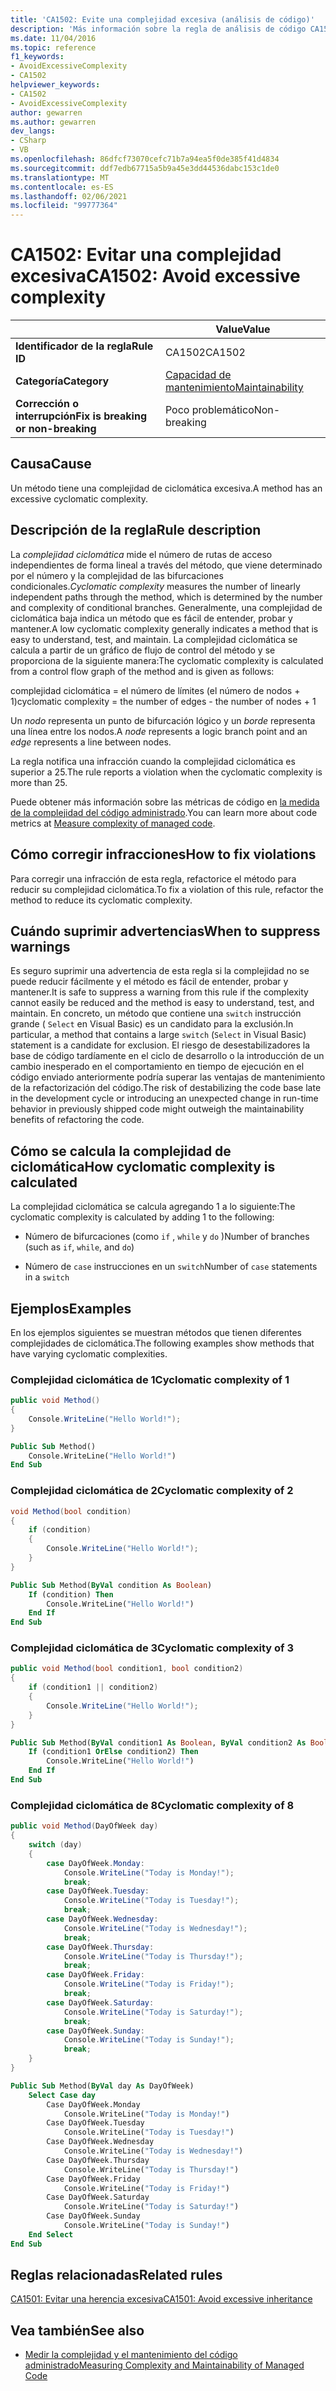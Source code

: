 ```yaml
---
title: 'CA1502: Evite una complejidad excesiva (análisis de código)'
description: 'Más información sobre la regla de análisis de código CA1502: evitar una complejidad excesiva'
ms.date: 11/04/2016
ms.topic: reference
f1_keywords:
- AvoidExcessiveComplexity
- CA1502
helpviewer_keywords:
- CA1502
- AvoidExcessiveComplexity
author: gewarren
ms.author: gewarren
dev_langs:
- CSharp
- VB
ms.openlocfilehash: 86dfcf73070cefc71b7a94ea5f0de385f41d4834
ms.sourcegitcommit: ddf7edb67715a5b9a45e3dd44536dabc153c1de0
ms.translationtype: MT
ms.contentlocale: es-ES
ms.lasthandoff: 02/06/2021
ms.locfileid: "99777364"
---
```

# <a name="ca1502-avoid-excessive-complexity"></a><span data-ttu-id="9b021-103">CA1502: Evitar una complejidad excesiva</span><span class="sxs-lookup"><span data-stu-id="9b021-103">CA1502: Avoid excessive complexity</span></span>

| | <span data-ttu-id="9b021-104">Value</span><span class="sxs-lookup"><span data-stu-id="9b021-104">Value</span></span> |
|-|-|
| <span data-ttu-id="9b021-105">**Identificador de la regla**</span><span class="sxs-lookup"><span data-stu-id="9b021-105">**Rule ID**</span></span> |<span data-ttu-id="9b021-106">CA1502</span><span class="sxs-lookup"><span data-stu-id="9b021-106">CA1502</span></span>|
| <span data-ttu-id="9b021-107">**Categoría**</span><span class="sxs-lookup"><span data-stu-id="9b021-107">**Category**</span></span> |[<span data-ttu-id="9b021-108">Capacidad de mantenimiento</span><span class="sxs-lookup"><span data-stu-id="9b021-108">Maintainability</span></span>](maintainability-warnings.md)|
| <span data-ttu-id="9b021-109">**Corrección o interrupción**</span><span class="sxs-lookup"><span data-stu-id="9b021-109">**Fix is breaking or non-breaking**</span></span> |<span data-ttu-id="9b021-110">Poco problemático</span><span class="sxs-lookup"><span data-stu-id="9b021-110">Non-breaking</span></span>|

## <a name="cause"></a><span data-ttu-id="9b021-111">Causa</span><span class="sxs-lookup"><span data-stu-id="9b021-111">Cause</span></span>

<span data-ttu-id="9b021-112">Un método tiene una complejidad de ciclomática excesiva.</span><span class="sxs-lookup"><span data-stu-id="9b021-112">A method has an excessive cyclomatic complexity.</span></span>

## <a name="rule-description"></a><span data-ttu-id="9b021-113">Descripción de la regla</span><span class="sxs-lookup"><span data-stu-id="9b021-113">Rule description</span></span>

<span data-ttu-id="9b021-114">La *complejidad ciclomática* mide el número de rutas de acceso independientes de forma lineal a través del método, que viene determinado por el número y la complejidad de las bifurcaciones condicionales.</span><span class="sxs-lookup"><span data-stu-id="9b021-114">*Cyclomatic complexity* measures the number of linearly independent paths through the method, which is determined by the number and complexity of conditional branches.</span></span> <span data-ttu-id="9b021-115">Generalmente, una complejidad de ciclomática baja indica un método que es fácil de entender, probar y mantener.</span><span class="sxs-lookup"><span data-stu-id="9b021-115">A low cyclomatic complexity generally indicates a method that is easy to understand, test, and maintain.</span></span> <span data-ttu-id="9b021-116">La complejidad ciclomática se calcula a partir de un gráfico de flujo de control del método y se proporciona de la siguiente manera:</span><span class="sxs-lookup"><span data-stu-id="9b021-116">The cyclomatic complexity is calculated from a control flow graph of the method and is given as follows:</span></span>

<span data-ttu-id="9b021-117">complejidad ciclomática = el número de límites (el número de nodos + 1)</span><span class="sxs-lookup"><span data-stu-id="9b021-117">cyclomatic complexity = the number of edges - the number of nodes + 1</span></span>

<span data-ttu-id="9b021-118">Un *nodo* representa un punto de bifurcación lógico y un *borde* representa una línea entre los nodos.</span><span class="sxs-lookup"><span data-stu-id="9b021-118">A *node* represents a logic branch point and an *edge* represents a line between nodes.</span></span>

<span data-ttu-id="9b021-119">La regla notifica una infracción cuando la complejidad ciclomática es superior a 25.</span><span class="sxs-lookup"><span data-stu-id="9b021-119">The rule reports a violation when the cyclomatic complexity is more than 25.</span></span>

<span data-ttu-id="9b021-120">Puede obtener más información sobre las métricas de código en [la medida de la complejidad del código administrado](/visualstudio/code-quality/code-metrics-values).</span><span class="sxs-lookup"><span data-stu-id="9b021-120">You can learn more about code metrics at [Measure complexity of managed code](/visualstudio/code-quality/code-metrics-values).</span></span>

## <a name="how-to-fix-violations"></a><span data-ttu-id="9b021-121">Cómo corregir infracciones</span><span class="sxs-lookup"><span data-stu-id="9b021-121">How to fix violations</span></span>

<span data-ttu-id="9b021-122">Para corregir una infracción de esta regla, refactorice el método para reducir su complejidad ciclomática.</span><span class="sxs-lookup"><span data-stu-id="9b021-122">To fix a violation of this rule, refactor the method to reduce its cyclomatic complexity.</span></span>

## <a name="when-to-suppress-warnings"></a><span data-ttu-id="9b021-123">Cuándo suprimir advertencias</span><span class="sxs-lookup"><span data-stu-id="9b021-123">When to suppress warnings</span></span>

<span data-ttu-id="9b021-124">Es seguro suprimir una advertencia de esta regla si la complejidad no se puede reducir fácilmente y el método es fácil de entender, probar y mantener.</span><span class="sxs-lookup"><span data-stu-id="9b021-124">It is safe to suppress a warning from this rule if the complexity cannot easily be reduced and the method is easy to understand, test, and maintain.</span></span> <span data-ttu-id="9b021-125">En concreto, un método que contiene una `switch` instrucción grande ( `Select` en Visual Basic) es un candidato para la exclusión.</span><span class="sxs-lookup"><span data-stu-id="9b021-125">In particular, a method that contains a large `switch` (`Select` in Visual Basic) statement is a candidate for exclusion.</span></span> <span data-ttu-id="9b021-126">El riesgo de desestabilizadores la base de código tardíamente en el ciclo de desarrollo o la introducción de un cambio inesperado en el comportamiento en tiempo de ejecución en el código enviado anteriormente podría superar las ventajas de mantenimiento de la refactorización del código.</span><span class="sxs-lookup"><span data-stu-id="9b021-126">The risk of destabilizing the code base late in the development cycle or introducing an unexpected change in run-time behavior in previously shipped code might outweigh the maintainability benefits of refactoring the code.</span></span>

## <a name="how-cyclomatic-complexity-is-calculated"></a><span data-ttu-id="9b021-127">Cómo se calcula la complejidad de ciclomática</span><span class="sxs-lookup"><span data-stu-id="9b021-127">How cyclomatic complexity is calculated</span></span>

<span data-ttu-id="9b021-128">La complejidad ciclomática se calcula agregando 1 a lo siguiente:</span><span class="sxs-lookup"><span data-stu-id="9b021-128">The cyclomatic complexity is calculated by adding 1 to the following:</span></span>

- <span data-ttu-id="9b021-129">Número de bifurcaciones (como `if` , `while` y `do` )</span><span class="sxs-lookup"><span data-stu-id="9b021-129">Number of branches (such as `if`, `while`, and `do`)</span></span>

- <span data-ttu-id="9b021-130">Número de `case` instrucciones en un `switch`</span><span class="sxs-lookup"><span data-stu-id="9b021-130">Number of `case` statements in a `switch`</span></span>

## <a name="examples"></a><span data-ttu-id="9b021-131">Ejemplos</span><span class="sxs-lookup"><span data-stu-id="9b021-131">Examples</span></span>

<span data-ttu-id="9b021-132">En los ejemplos siguientes se muestran métodos que tienen diferentes complejidades de ciclomática.</span><span class="sxs-lookup"><span data-stu-id="9b021-132">The following examples show methods that have varying cyclomatic complexities.</span></span>

### <a name="cyclomatic-complexity-of-1"></a><span data-ttu-id="9b021-133">Complejidad ciclomática de 1</span><span class="sxs-lookup"><span data-stu-id="9b021-133">Cyclomatic complexity of 1</span></span>

```csharp
public void Method()
{
    Console.WriteLine("Hello World!");
}
```

```vb
Public Sub Method()
    Console.WriteLine("Hello World!")
End Sub
```

### <a name="cyclomatic-complexity-of-2"></a><span data-ttu-id="9b021-134">Complejidad ciclomática de 2</span><span class="sxs-lookup"><span data-stu-id="9b021-134">Cyclomatic complexity of 2</span></span>

```csharp
void Method(bool condition)
{
    if (condition)
    {
        Console.WriteLine("Hello World!");
    }
}
```

```vb
Public Sub Method(ByVal condition As Boolean)
    If (condition) Then
        Console.WriteLine("Hello World!")
    End If
End Sub
```

### <a name="cyclomatic-complexity-of-3"></a><span data-ttu-id="9b021-135">Complejidad ciclomática de 3</span><span class="sxs-lookup"><span data-stu-id="9b021-135">Cyclomatic complexity of 3</span></span>

```csharp
public void Method(bool condition1, bool condition2)
{
    if (condition1 || condition2)
    {
        Console.WriteLine("Hello World!");
    }
}
```

```vb
Public Sub Method(ByVal condition1 As Boolean, ByVal condition2 As Boolean)
    If (condition1 OrElse condition2) Then
        Console.WriteLine("Hello World!")
    End If
End Sub
```

### <a name="cyclomatic-complexity-of-8"></a><span data-ttu-id="9b021-136">Complejidad ciclomática de 8</span><span class="sxs-lookup"><span data-stu-id="9b021-136">Cyclomatic complexity of 8</span></span>

```csharp
public void Method(DayOfWeek day)
{
    switch (day)
    {
        case DayOfWeek.Monday:
            Console.WriteLine("Today is Monday!");
            break;
        case DayOfWeek.Tuesday:
            Console.WriteLine("Today is Tuesday!");
            break;
        case DayOfWeek.Wednesday:
            Console.WriteLine("Today is Wednesday!");
            break;
        case DayOfWeek.Thursday:
            Console.WriteLine("Today is Thursday!");
            break;
        case DayOfWeek.Friday:
            Console.WriteLine("Today is Friday!");
            break;
        case DayOfWeek.Saturday:
            Console.WriteLine("Today is Saturday!");
            break;
        case DayOfWeek.Sunday:
            Console.WriteLine("Today is Sunday!");
            break;
    }
}
```

```vb
Public Sub Method(ByVal day As DayOfWeek)
    Select Case day
        Case DayOfWeek.Monday
            Console.WriteLine("Today is Monday!")
        Case DayOfWeek.Tuesday
            Console.WriteLine("Today is Tuesday!")
        Case DayOfWeek.Wednesday
            Console.WriteLine("Today is Wednesday!")
        Case DayOfWeek.Thursday
            Console.WriteLine("Today is Thursday!")
        Case DayOfWeek.Friday
            Console.WriteLine("Today is Friday!")
        Case DayOfWeek.Saturday
            Console.WriteLine("Today is Saturday!")
        Case DayOfWeek.Sunday
            Console.WriteLine("Today is Sunday!")
    End Select
End Sub
```

## <a name="related-rules"></a><span data-ttu-id="9b021-137">Reglas relacionadas</span><span class="sxs-lookup"><span data-stu-id="9b021-137">Related rules</span></span>

[<span data-ttu-id="9b021-138">CA1501: Evitar una herencia excesiva</span><span class="sxs-lookup"><span data-stu-id="9b021-138">CA1501: Avoid excessive inheritance</span></span>](ca1501.md)

## <a name="see-also"></a><span data-ttu-id="9b021-139">Vea también</span><span class="sxs-lookup"><span data-stu-id="9b021-139">See also</span></span>

- [<span data-ttu-id="9b021-140">Medir la complejidad y el mantenimiento del código administrado</span><span class="sxs-lookup"><span data-stu-id="9b021-140">Measuring Complexity and Maintainability of Managed Code</span></span>](/visualstudio/code-quality/code-metrics-values)
